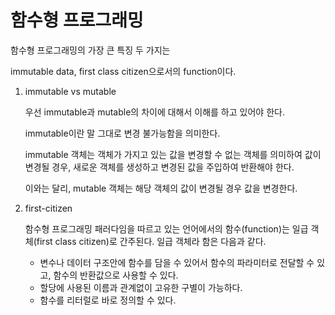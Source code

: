 # 함수형 프로그래밍

함수형 프로그래밍의 가장 큰 특징 두 가지는 

immutable data, first class citizen으로서의 function이다.

1. immutable vs mutable

    우선 immutable과 mutable의 차이에 대해서 이해를 하고 있어야 한다. 

    immutable이란 말 그대로 변경 불가능함을 의미한다. 

    immutable 객체는 객체가 가지고 있는 값을 변경할 수 없는 객체를 의미하여 값이 변경될 경우, 새로운 객체를 생성하고 변경된 값을 주입하여 반환해야 한다. 

    이와는 달리, mutable 객체는 해당 객체의 값이 변경될 경우 값을 변경한다.
    

2. first-citizen

    함수형 프로그래밍 패러다임을 따르고 있는 언어에서의 함수(function)는 일급 객체(first class citizen)로 간주된다. 일급 객체라 함은 다음과 같다.

    + 변수나 데이터 구조안에 함수를 담을 수 있어서 함수의 파라미터로 전달할 수 있고, 함수의 반환값으로 사용할 수 있다.
    + 할당에 사용된 이름과 관계없이 고유한 구별이 가능하다.
    + 함수를 리터럴로 바로 정의할 수 있다.
